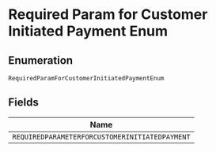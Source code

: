 
# Required Param for Customer Initiated Payment Enum

## Enumeration

`RequiredParamForCustomerInitiatedPaymentEnum`

## Fields

| Name |
|  --- |
| `REQUIREDPARAMETERFORCUSTOMERINITIATEDPAYMENT` |

